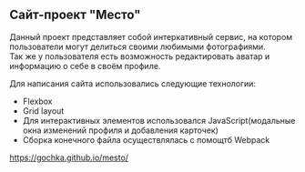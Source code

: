 Сайт-проект "Место"
--------------------------
Данный проект представляет собой интеркативный сервис, на котором пользователи могут делиться своими любимыми фотографиями.  
Так же у пользователя есть возможность редактировать аватар и информацию о себе в своём профиле.  

Для написания сайта использовались следующие технологии:
- Flexbox
- Grid layout
- Для интерактивных элементов использовался JavaScript(модальные окна изменений профиля и добавления карточек)
- Сборка конечного файла осуществлялась с помощтб Webpack

https://gochka.github.io/mesto/
